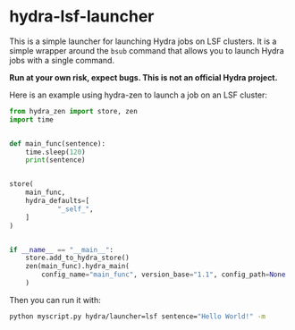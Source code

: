 # hydra-lsf-launcher

This is a simple launcher for launching Hydra jobs on LSF clusters. It is a simple wrapper around the `bsub` command that allows you to launch Hydra jobs with a single command.

**Run at your own risk, expect bugs. This is not an official Hydra project.**

Here is an example using hydra-zen to launch a job on an LSF cluster:

```python
from hydra_zen import store, zen
import time


def main_func(sentence):
    time.sleep(120)
    print(sentence)


store(
    main_func,
    hydra_defaults=[
            "_self_",
    ]
)


if __name__ == "__main__":
    store.add_to_hydra_store()
    zen(main_func).hydra_main(
        config_name="main_func", version_base="1.1", config_path=None
    )
```

Then you can run it with:

```bash
python myscript.py hydra/launcher=lsf sentence="Hello World!" -m 
```

